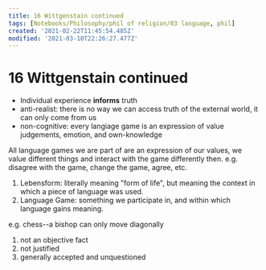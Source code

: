 ```yaml
---
title: 16 Wittgenstain continued
tags: [Notebooks/Philosophy/phil of religion/03 language, phil]
created: '2021-02-22T11:45:54.485Z'
modified: '2021-03-10T22:26:27.477Z'
---
```


# 16 Wittgenstain continued

- Individual experience **informs** truth
- anti-realist: there is no way we can access truth of the external world, it can only come from us
- non-cognitive: every langiage game is an expression of value judgements, emotion, and own-knowledge

All language games we are part of are an expression of our values, we value different things and interact with the game differently then. e.g. disagree with the game, change the game, agree, etc.

1. Lebensform: literally meaning "form of life", but meaning the context in which a piece of language was used.
2. Language Game: something we participate in, and within which language gains meaning.

e.g. chess--a bishop can only move diagonally
1. not an objective fact
2. not justified
3. generally accepted and unquestioned

